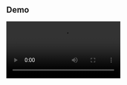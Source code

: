 ## Demo 

<video src="https://github.com/user-attachments/assets/3bea6b4c-3c23-4781-987f-9bdc69aef818"/>


